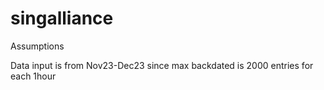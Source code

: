 # singalliance


Assumptions

Data input is from Nov23-Dec23 since max backdated is 2000 entries for each 1hour
